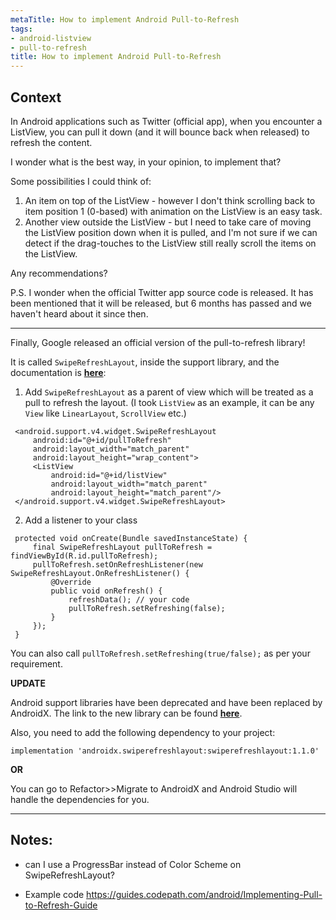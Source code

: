 ```yaml
---
metaTitle: How to implement Android Pull-to-Refresh
tags:
- android-listview
- pull-to-refresh
title: How to implement Android Pull-to-Refresh
---
```


## Context

In Android applications such as Twitter (official app), when you encounter a ListView, you can pull it down (and it will bounce back when released) to refresh the content.


I wonder what is the best way, in your opinion, to implement that?


Some possibilities I could think of:


1. An item on top of the ListView - however I don't think scrolling back to item position 1 (0-based) with animation on the ListView is an easy task.
2. Another view outside the ListView - but I need to take care of moving the ListView position down when it is pulled, and I'm not sure if we can detect if the drag-touches to the ListView still really scroll the items on the ListView.


Any recommendations?


P.S. I wonder when the official Twitter app source code is released. It has been mentioned that it will be released, but 6 months has passed and we haven't heard about it since then.



---

Finally, Google released an official version of the pull-to-refresh library!


It is called `SwipeRefreshLayout`, inside the support library, and the documentation is [**here**](https://developer.android.com/reference/android/support/v4/widget/SwipeRefreshLayout.html):


1. Add `SwipeRefreshLayout` as a parent of view which will be treated as a pull to refresh the layout. (I took `ListView` as an example, it can be any `View` like `LinearLayout`, `ScrollView` etc.)



```
 <android.support.v4.widget.SwipeRefreshLayout
     android:id="@+id/pullToRefresh"
     android:layout_width="match_parent"
     android:layout_height="wrap_content">
     <ListView
         android:id="@+id/listView"
         android:layout_width="match_parent"
         android:layout_height="match_parent"/>
 </android.support.v4.widget.SwipeRefreshLayout>

```
2. Add a listener to your class



```
 protected void onCreate(Bundle savedInstanceState) {
     final SwipeRefreshLayout pullToRefresh = findViewById(R.id.pullToRefresh);
     pullToRefresh.setOnRefreshListener(new SwipeRefreshLayout.OnRefreshListener() {
         @Override
         public void onRefresh() {
             refreshData(); // your code
             pullToRefresh.setRefreshing(false);
         }
     });
 }

```


You can also call `pullToRefresh.setRefreshing(true/false);` as per your requirement.


**UPDATE**


Android support libraries have been deprecated and have been replaced by AndroidX. The link to the new library can be found [**here**](https://developer.android.com/reference/androidx/swiperefreshlayout/widget/SwipeRefreshLayout).


Also, you need to add the following dependency to your project:



```
implementation 'androidx.swiperefreshlayout:swiperefreshlayout:1.1.0'

```

**OR**


You can go to Refactor>>Migrate to AndroidX and Android Studio will handle the dependencies for you.



---

## Notes:

- can I use a ProgressBar instead of Color Scheme on SwipeRefreshLayout?


- Example code https://guides.codepath.com/android/Implementing-Pull-to-Refresh-Guide


